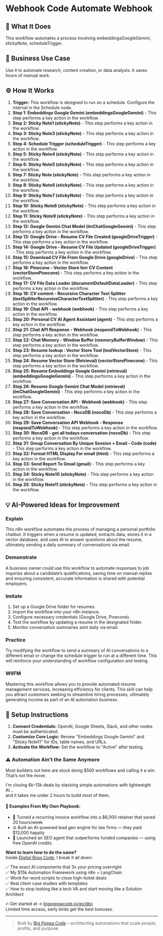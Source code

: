 # Webhook Code Automate Webhook

## 🚀 What It Does
This workflow automates a process involving embeddingsGoogleGemini, stickyNote, scheduleTrigger.

## 💼 Business Use Case
Use it to automate research, content creation, or data analysis. It saves hours of manual work.

## ⚙️ How It Works
1.  **Trigger:** This workflow is designed to run on a schedule. Configure the interval in the Schedule node.
2. **Step 1: Embeddings Google Gemini (embeddingsGoogleGemini)** - This step performs a key action in the workflow.
3. **Step 2: Sticky Note1 (stickyNote)** - This step performs a key action in the workflow.
4. **Step 3: Sticky Note3 (stickyNote)** - This step performs a key action in the workflow.
5. **Step 4: Schedule Trigger (scheduleTrigger)** - This step performs a key action in the workflow.
6. **Step 5: Sticky Note4 (stickyNote)** - This step performs a key action in the workflow.
7. **Step 6: Sticky Note5 (stickyNote)** - This step performs a key action in the workflow.
8. **Step 7: Sticky Note (stickyNote)** - This step performs a key action in the workflow.
9. **Step 8: Sticky Note6 (stickyNote)** - This step performs a key action in the workflow.
10. **Step 9: Sticky Note7 (stickyNote)** - This step performs a key action in the workflow.
11. **Step 10: Sticky Note8 (stickyNote)** - This step performs a key action in the workflow.
12. **Step 11: Sticky Note9 (stickyNote)** - This step performs a key action in the workflow.
13. **Step 12: Google Gemini Chat Model (lmChatGoogleGemini)** - This step performs a key action in the workflow.
14. **Step 13: Google Drive - Resume CV File Created (googleDriveTrigger)** - This step performs a key action in the workflow.
15. **Step 14: Google Drive - Resume CV File Updated (googleDriveTrigger)** - This step performs a key action in the workflow.
16. **Step 15: Download CV File From Google Drive (googleDrive)** - This step performs a key action in the workflow.
17. **Step 16: Pinecone - Vector Store forr CV Content (vectorStorePinecone)** - This step performs a key action in the workflow.
18. **Step 17: CV File Data Loader (documentDefaultDataLoader)** - This step performs a key action in the workflow.
19. **Step 18: CV content - Recursive Character Text Splitter (textSplitterRecursiveCharacterTextSplitter)** - This step performs a key action in the workflow.
20. **Step 19: Chat API - webhook (webhook)** - This step performs a key action in the workflow.
21. **Step 20: Personal CV AI Agent Assistant (agent)** - This step performs a key action in the workflow.
22. **Step 21: Chat API Response - Webhook (respondToWebhook)** - This step performs a key action in the workflow.
23. **Step 22: Chat Memory -  Window Buffer (memoryBufferWindow)** - This step performs a key action in the workflow.
24. **Step 23: Resume lookup : Vector Store Tool (toolVectorStore)** - This step performs a key action in the workflow.
25. **Step 24: Resume Vector Store (Retrieval) (vectorStorePinecone)** - This step performs a key action in the workflow.
26. **Step 25: Resume Embeddings Google Gemini (retrieval) (embeddingsGoogleGemini)** - This step performs a key action in the workflow.
27. **Step 26: Resume Google Gemini Chat Model (retrieval) (lmChatGoogleGemini)** - This step performs a key action in the workflow.
28. **Step 27: Save Conversation API - Webhook (webhook)** - This step performs a key action in the workflow.
29. **Step 28: Save Conversation - NocoDB (nocoDb)** - This step performs a key action in the workflow.
30. **Step 29: Save Conversation API Webhook - Response (respondToWebhook)** - This step performs a key action in the workflow.
31. **Step 30: NocoDB - get all todays conversation (nocoDb)** - This step performs a key action in the workflow.
32. **Step 31: Group Conversation By Unique Session + Email - Code (code)** - This step performs a key action in the workflow.
33. **Step 32: Format HTML Display  For email (html)** - This step performs a key action in the workflow.
34. **Step 33: Send Report To Gmail (gmail)** - This step performs a key action in the workflow.
35. **Step 34: Sticky Note10 (stickyNote)** - This step performs a key action in the workflow.
36. **Step 35: Sticky Note11 (stickyNote)** - This step performs a key action in the workflow.

## 💡 AI-Powered Ideas for Improvement
### Explain
This n8n workflow automates the process of managing a personal portfolio chatbot. It triggers when a resume is updated, extracts data, stores it in a vector database, and uses AI to answer questions about the resume, ultimately sending a daily summary of conversations via email.

### Demonstrate
A business owner could use this workflow to automate responses to job inquiries about a candidate’s qualifications, saving time on manual replies and ensuring consistent, accurate information is shared with potential employers.

### Imitate
1. Set up a Google Drive folder for resumes.
2. Import the workflow into your n8n instance.
3. Configure necessary credentials (Google Drive, Pinecone).
4. Test the workflow by updating a resume in the designated folder.
5. Monitor conversation summaries sent daily via email.

### Practice
Try modifying the workflow to send a summary of AI conversations to a different email or change the schedule trigger to run at a different time. This will reinforce your understanding of workflow configuration and testing.

### WIIFM
Mastering this workflow allows you to provide automated resume management services, increasing efficiency for clients. This skill can help you attract customers seeking to streamline hiring processes, ultimately generating income as part of an AI automation business.

## 🔧 Setup Instructions
1. **Connect Credentials:** OpenAI, Google Sheets, Slack, and other nodes must be authenticated.
2. **Customize Core Logic:** Review "Embeddings Google Gemini" and "Sticky Note11" for IDs, table names, and URLs.
3. **Activate the Workflow:** Set the workflow to "Active" after testing.

### ⚠️ Automation Ain’t the Same Anymore

Most builders out here are stuck doing $500 workflows and calling it a win.  
That’s not the move.  

I'm closing $6k–$13k deals by stacking simple automations with lightweight AI...  
and it takes me under 2 hours to build most of them.

#### 🧠 Examples From My Own Playbook:
- 🔁 Turned a recurring invoice workflow into a $6,000 retainer that saved 20 hours/week  
- ⚖️ Built an AI-powered lead gen engine for law firms — they paid $13,000 happily  
- 🚀 Launched an SEO agent that outperforms funded companies — using free OpenAI credits  

**Want to learn how to do the same?**  
Inside [Digital Boss Code](https://bigpoppacode.io/go/dbc), I break it all down:

✅ The exact AI components that 3x your pricing overnight  
✅ My $15k Automation Framework using n8n + LangChain  
✅ Word-for-word scripts to close high-ticket deals  
✅ Real client case studies with templates  
✅ How to stop looking like a tech VA and start moving like a Solution Architect  

🔥 Get started at → [bigpoppacode.io/go/dbc](https://bigpoppacode.io/go/dbc)  
Limited time access, early birds get the best bonuses.

---
> Built by [Big Poppa Code](https://bigpoppacode.io) – architecting automations that scale people, profits, and purpose.
